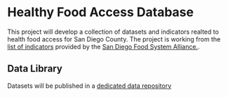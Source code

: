 # Healthy Food Access Database

This project will develop a collection of datasets and indicators realted to
health food access for San Diego County. The project is working from the [list
of indicators](https://docs.google.com/spreadsheets/d/1h3NaVsVUVcSN6O80cviOdsSxAnMd81KXb8B414JEi3U/edit?usp=sharing) provided by the [San Diego Food System Alliance.](http://www.sdfsa.org/).

## Data Library

Datasets will be published in a [dedicated data repository](http://sdfsa.sandiegodata.org/dataset)
